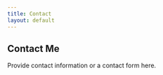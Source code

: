 ```yaml
---
title: Contact
layout: default
---
```


<h2>Contact Me</h2>
<p>Provide contact information or a contact form here.</p>

